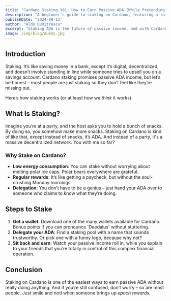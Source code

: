 ```yaml
---
title: "Cardano Staking 101: How to Earn Passive ADA (While Pretending You Know What's Going On)"
description: "A beginner's guide to staking on Cardano, featuring a lot of pretending you understand what's happening."
publishDate: "2024-09-12"
author: "Aldo Dumitrescu"
excerpt: "Staking ADA is the future of passive income, and with Cardano, you can even earn it while being utterly confused."
image: /img/blog/dummy.jpg
---
```


## Introduction

Staking. It’s like saving money in a bank, except it’s digital, decentralized, and doesn’t involve standing in line while someone tries to upsell you on a savings account. Cardano staking promises passive ADA income, but let’s be honest – most people are just staking so they don’t feel like they’re missing out.

Here’s how staking works (or at least how we *think* it works).

## What Is Staking?

Imagine you’re at a party, and the host asks you to hold a bunch of snacks. By doing so, you somehow make more snacks. Staking on Cardano is kind of like that, except instead of snacks, it’s ADA. And instead of a party, it's a massive decentralized network. You with me so far?

### Why Stake on Cardano?

- **Low energy consumption**: You can stake without worrying about melting polar ice caps. Polar bears everywhere are grateful.
- **Regular rewards**: It’s like getting a paycheck, but without the soul-crushing Monday mornings.
- **Delegation**: You don’t have to be a genius – just hand your ADA over to someone who claims to know what they’re doing.

## Steps to Stake

1. **Get a wallet**: Download one of the many wallets available for Cardano. Bonus points if you can pronounce 'Daedalus' without stuttering.
2. **Delegate your ADA**: Find a staking pool with a name that sounds trustworthy. Or pick one with a funny logo, because why not?
3. **Sit back and earn**: Watch your passive income roll in, while you explain to your friends that you’re totally in control of this complex financial operation.

## Conclusion

Staking on Cardano is one of the easiest ways to earn passive ADA without really doing anything. And if you’re still confused, don’t worry – so are most people. Just smile and nod when someone brings up *epoch rewards*.
